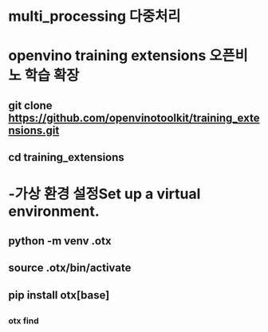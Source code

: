# multi_processing 다중처리
##
# openvino training extensions 오픈비노 학습 확장 
## git clone https://github.com/openvinotoolkit/training_extensions.git
## cd training_extensions
##
# -가상 환경 설정Set up a virtual environment.
## python -m venv .otx
## source .otx/bin/activate
## pip install otx[base]
##
### otx find
